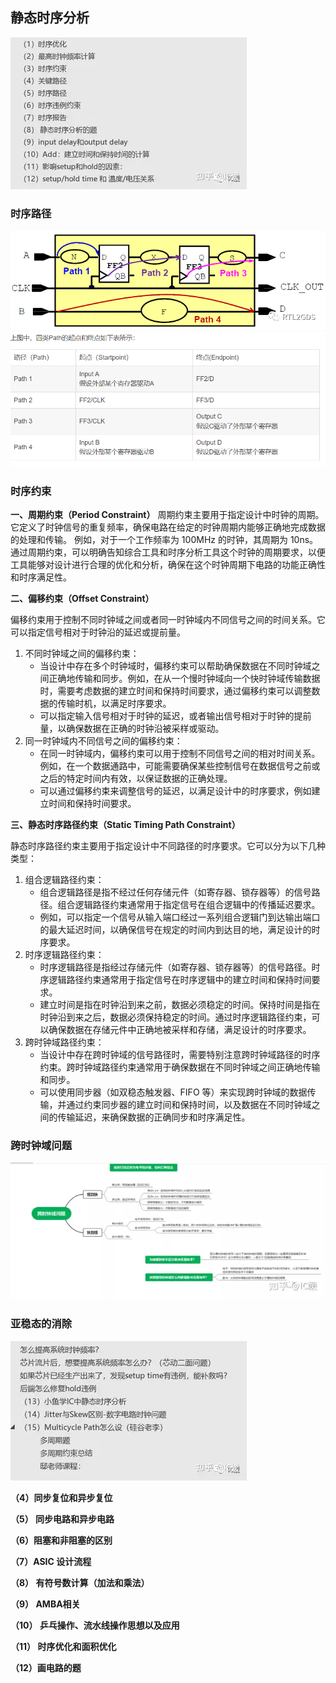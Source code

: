 ## 静态时序分析
![](https://raw.githubusercontent.com/acdefg/cdn/main/obsidian/20240414150520.png)

### 时序路径
![](https://raw.githubusercontent.com/acdefg/cdn/main/obsidian/202409101735393.png)
![](https://raw.githubusercontent.com/acdefg/cdn/main/obsidian/202409101735237.png)

### 时序约束

**一、周期约束（Period Constraint）**
周期约束主要用于指定设计中时钟的周期。它定义了时钟信号的重复频率，确保电路在给定的时钟周期内能够正确地完成数据的处理和传输。
例如，对于一个工作频率为 100MHz 的时钟，其周期为 10ns。通过周期约束，可以明确告知综合工具和时序分析工具这个时钟的周期要求，以便工具能够对设计进行合理的优化和分析，确保在这个时钟周期下电路的功能正确性和时序满足性。

**二、偏移约束（Offset Constraint）**

偏移约束用于控制不同时钟域之间或者同一时钟域内不同信号之间的时间关系。它可以指定信号相对于时钟沿的延迟或提前量。

1.  不同时钟域之间的偏移约束：
    -   当设计中存在多个时钟域时，偏移约束可以帮助确保数据在不同时钟域之间正确地传输和同步。例如，在从一个慢时钟域向一个快时钟域传输数据时，需要考虑数据的建立时间和保持时间要求，通过偏移约束可以调整数据的传输时机，以满足时序要求。
    -   可以指定输入信号相对于时钟的延迟，或者输出信号相对于时钟的提前量，以确保数据在正确的时钟沿被采样或驱动。
2.  同一时钟域内不同信号之间的偏移约束：
    -   在同一时钟域内，偏移约束可以用于控制不同信号之间的相对时间关系。例如，在一个数据通路中，可能需要确保某些控制信号在数据信号之前或之后的特定时间内有效，以保证数据的正确处理。
    -   可以通过偏移约束来调整信号的延迟，以满足设计中的时序要求，例如建立时间和保持时间要求。

**三、静态时序路径约束（Static Timing Path Constraint）**

静态时序路径约束主要用于指定设计中不同路径的时序要求。它可以分为以下几种类型：
1.  组合逻辑路径约束：
    -   组合逻辑路径是指不经过任何存储元件（如寄存器、锁存器等）的信号路径。组合逻辑路径约束通常用于指定信号在组合逻辑中的传播延迟要求。
    -   例如，可以指定一个信号从输入端口经过一系列组合逻辑门到达输出端口的最大延迟时间，以确保信号在规定的时间内到达目的地，满足设计的时序要求。
2.  时序逻辑路径约束：
    -   时序逻辑路径是指经过存储元件（如寄存器、锁存器等）的信号路径。时序逻辑路径约束通常用于指定信号在时序逻辑中的建立时间和保持时间要求。
    -   建立时间是指在时钟沿到来之前，数据必须稳定的时间。保持时间是指在时钟沿到来之后，数据必须保持稳定的时间。通过时序逻辑路径约束，可以确保数据在存储元件中正确地被采样和存储，满足设计的时序要求。
3.  跨时钟域路径约束：
    -   当设计中存在跨时钟域的信号路径时，需要特别注意跨时钟域路径的时序约束。跨时钟域路径约束通常用于确保数据在不同时钟域之间正确地传输和同步。
    -   可以使用同步器（如双稳态触发器、FIFO 等）来实现跨时钟域的数据传输，并通过约束同步器的建立时间和保持时间，以及数据在不同时钟域之间的传输延迟，来确保数据的正确同步和时序满足性。



### 跨时钟域问题
![](https://raw.githubusercontent.com/acdefg/cdn/main/obsidian/202408212121949.png)


### 亚稳态的消除

![](https://raw.githubusercontent.com/acdefg/cdn/main/obsidian/20240414150528.png)

**（4）同步复位和异步复位**

 **（5） 同步电路和异步电路**

 **（6）阻塞和非阻塞的区别**
 
 **（7）ASIC 设计流程**
 
 **（8） 有符号数计算（加法和乘法）**

 **（9） AMBA相关**

 **（10） 乒乓操作、流水线操作思想以及应用**

 **（11） 时序优化和面积优化**

 **（12）画电路的题**
 